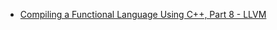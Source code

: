  - [Compiling a Functional Language Using C++, Part 8 - LLVM](https://danilafe.com/blog/08_compiler_llvm/)